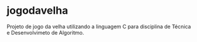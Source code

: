 # jogodavelha
Projeto de jogo da velha utilizando a linguagem C para disciplina de Técnica e Desenvolvimeto de Algoritmo.
